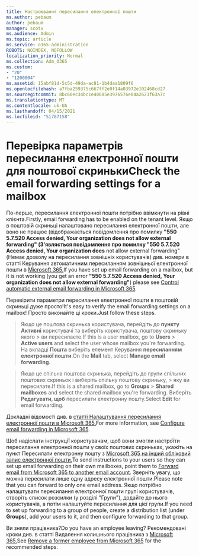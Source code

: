```yaml
---
title: Настроювання пересилання електронної пошти
ms.author: pebaum
author: pebaum
manager: scotv
ms.audience: Admin
ms.topic: article
ms.service: o365-administration
ROBOTS: NOINDEX, NOFOLLOW
localization_priority: Normal
ms.collection: Adm_O365
ms.custom:
- "20"
- "1200004"
ms.assetid: 15abf81d-5c5d-49da-ac81-1b4daa1809f6
ms.openlocfilehash: a7fba259375c667ff2e0f14a03972e102468cd27
ms.sourcegitcommit: 8bc60ec34bc1e40685e3976576e04a2623f63a7c
ms.translationtype: MT
ms.contentlocale: uk-UA
ms.lasthandoff: 04/15/2021
ms.locfileid: "51787158"
---
```

# <a name="check-the-email-forwarding-settings-for-a-mailbox"></a><span data-ttu-id="c6c72-102">Перевірка параметрів пересилання електронної пошти для поштової скриньки</span><span class="sxs-lookup"><span data-stu-id="c6c72-102">Check the email forwarding settings for a mailbox</span></span>

<span data-ttu-id="c6c72-103">По-перше, пересилання електронної пошти потрібно ввімкнути на рівні клієнта.</span><span class="sxs-lookup"><span data-stu-id="c6c72-103">Firstly, email forwarding has to be enabled on the tenant level.</span></span> <span data-ttu-id="c6c72-104">Якщо в поштовій скриньці налаштовано пересилання електронної пошти, але воно не працює (відображається повідомлення про помилку **"550 5.7.520 Access denied, Your organization does not allow external forwarding" (З'являється повідомлення про помилку "550 5.7.520 Access denied, Your organization does** not allow external forwarding" (Немає дозволу на пересилання зовнішніх користувачів) див. номери в статті Керування автоматичним пересиланням зовнішньої електронної пошти в [Microsoft 365.](https://docs.microsoft.com/microsoft-365/security/office-365-security/external-email-forwarding?view=o365-worldwide)</span><span class="sxs-lookup"><span data-stu-id="c6c72-104">If you have set up email forwarding on a mailbox, but it is not working (you get an error **"550 5.7.520 Access denied, Your organization does not allow external forwarding"**) please see [Control automatic external email forwarding in Microsoft 365](https://docs.microsoft.com/microsoft-365/security/office-365-security/external-email-forwarding?view=o365-worldwide).</span></span>

<span data-ttu-id="c6c72-105">Перевірити параметри пересилання електронної пошти в поштовій скриньці дуже просто!</span><span class="sxs-lookup"><span data-stu-id="c6c72-105">It's easy to verify the email forwarding settings on a mailbox!</span></span> <span data-ttu-id="c6c72-106">Просто виконайте ці кроки.</span><span class="sxs-lookup"><span data-stu-id="c6c72-106">Just follow these steps.</span></span>
  
> <span data-ttu-id="c6c72-107">Якщо це поштова скринька користувача, перейдіть до **пункту Активні** користувачі та виберіть користувача, поштову скриньку якого \>  ви пересилаєте.</span><span class="sxs-lookup"><span data-stu-id="c6c72-107">If this is a user mailbox, go to **Users** \> **Active users** and select the user whose mailbox you're forwarding.</span></span> <span data-ttu-id="c6c72-108">На вкладці **Пошта** виберіть елемент Керування **пересиланням електронної пошти**.</span><span class="sxs-lookup"><span data-stu-id="c6c72-108">On the **Mail** tab, select **Manage email forwarding**.</span></span>

> <span data-ttu-id="c6c72-109">Якщо це спільна поштова  скринька, перейдіть до групи спільних поштових скриньок і виберіть спільну поштову скриньку, \>  яку ви пересилате.</span><span class="sxs-lookup"><span data-stu-id="c6c72-109">If this is a shared mailbox, go to **Groups** \> **Shared mailboxes** and select the shared mailbox you're forwarding.</span></span> <span data-ttu-id="c6c72-110">Виберіть **Редагувати, щоб** пересилати електронну пошту.</span><span class="sxs-lookup"><span data-stu-id="c6c72-110">Select **Edit** for email forwarding.</span></span>

<span data-ttu-id="c6c72-111">Докладні відомості див. в [статті Налаштування пересилання електронної пошти в Microsoft 365.](https://docs.microsoft.com/microsoft-365/admin/email/configure-email-forwarding)</span><span class="sxs-lookup"><span data-stu-id="c6c72-111">For more information, see [Configure email forwarding in Microsoft 365](https://docs.microsoft.com/microsoft-365/admin/email/configure-email-forwarding).</span></span>
  
<span data-ttu-id="c6c72-112">Щоб надіслати інструкції користувачам, щоб вони змогли настроїти пересилання електронної пошти у своїх поштових скриньках, укажіть на пункт Пересилати електронну пошту з [Microsoft 365 на інший обліковий запис електронної пошти.](https://support.office.com/article/Forward-email-from-Office-365-to-another-email-account-1ed4ee1e-74f8-4f53-a174-86b748ff6a0e)</span><span class="sxs-lookup"><span data-stu-id="c6c72-112">To send instructions to your users so they can set up email forwarding on their own mailboxes, point them to [Forward email from Microsoft 365 to another email account](https://support.office.com/article/Forward-email-from-Office-365-to-another-email-account-1ed4ee1e-74f8-4f53-a174-86b748ff6a0e).</span></span> <span data-ttu-id="c6c72-113">Зверніть увагу, що можна пересилати лише одну адресу електронної пошти.</span><span class="sxs-lookup"><span data-stu-id="c6c72-113">Please note that you can forward to only one email address.</span></span> <span data-ttu-id="c6c72-114">Якщо потрібно налаштувати пересилання електронної пошти групі користувачів, створіть список розсилки (у розділі "Групи"), додайте до нього користувачів, а потім налаштуйте пересилання для цієї групи.</span><span class="sxs-lookup"><span data-stu-id="c6c72-114">If you need to set up forwarding to a group of people, create a distribution list (under **Groups**), add your users to it, and then configure forwarding to that group.</span></span>
  
<span data-ttu-id="c6c72-115">Ви зняли працівника?</span><span class="sxs-lookup"><span data-stu-id="c6c72-115">Do you have an employee leaving?</span></span> <span data-ttu-id="c6c72-116">Рекомендовані кроки див. в статті Видалення колишнього працівника з [Microsoft 365.](https://docs.microsoft.com/microsoft-365/admin/add-users/remove-former-employee)</span><span class="sxs-lookup"><span data-stu-id="c6c72-116">See [Remove a former employee from Microsoft 365](https://docs.microsoft.com/microsoft-365/admin/add-users/remove-former-employee) for the recommended steps.</span></span>